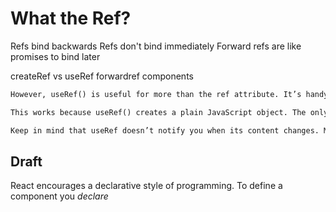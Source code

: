 # What the Ref?

Refs bind backwards
Refs don't bind immediately
Forward refs are like promises to bind later

createRef vs useRef
forwardref components

```txt
However, useRef() is useful for more than the ref attribute. It’s handy for keeping any mutable value around similar to how you’d use instance fields in classes.

This works because useRef() creates a plain JavaScript object. The only difference between useRef() and creating a {current: ...} object yourself is that useRef will give you the same ref object on every render.

Keep in mind that useRef doesn’t notify you when its content changes. Mutating the .current property doesn’t cause a re-render. If you want to run some code when React attaches or detaches a ref to a DOM node, you may want to use a callback ref instead.
```

## Draft

React encourages a declarative style of programming. To define a component you _declare_
